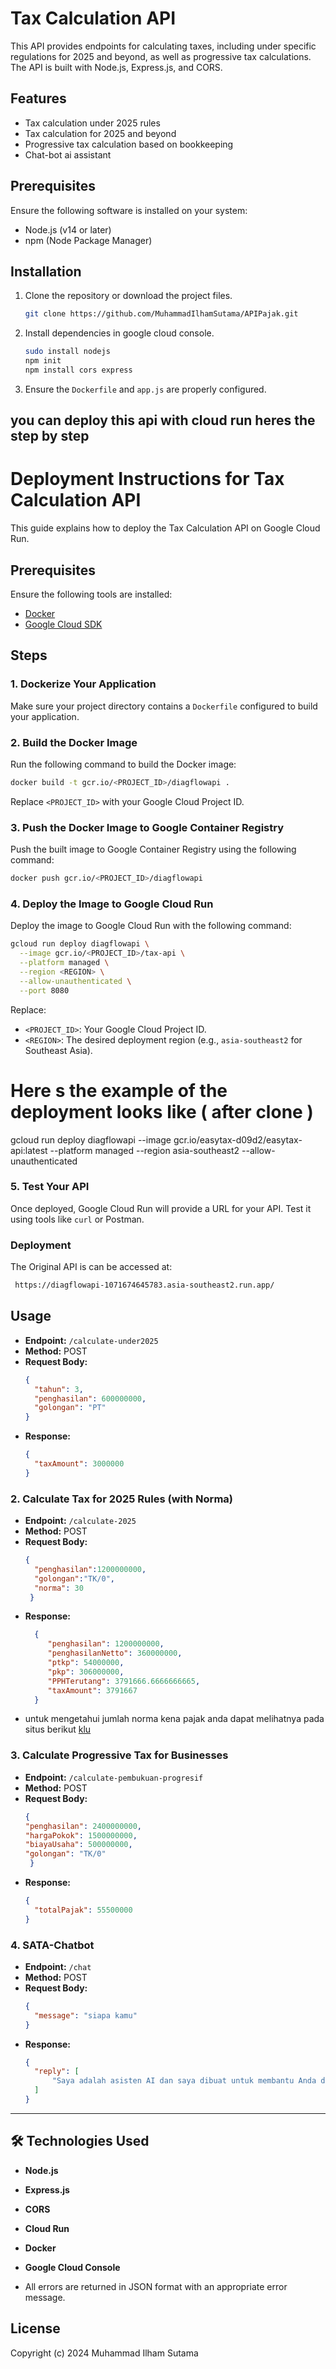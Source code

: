 
# Tax Calculation API

This API provides endpoints for calculating taxes, including under specific regulations for 2025 and beyond, as well as progressive tax calculations. The API is built with Node.js, Express.js, and CORS.

## Features

- Tax calculation under 2025 rules
- Tax calculation for 2025 and beyond
- Progressive tax calculation based on bookkeeping
- Chat-bot ai assistant 

## Prerequisites

Ensure the following software is installed on your system:

- Node.js (v14 or later)
- npm (Node Package Manager)

## Installation

1. Clone the repository or download the project files.

   ```bash
   git clone https://github.com/MuhammadIlhamSutama/APIPajak.git
   ```

2. Install dependencies in google cloud console.

   ```bash
   sudo install nodejs
   npm init
   npm install cors express 
   ```
3. Ensure the `Dockerfile` and `app.js` are properly configured.

## you can deploy this api with cloud run heres the step by step

  # Deployment Instructions for Tax Calculation API
  
  This guide explains how to deploy the Tax Calculation API on Google Cloud Run.
  
  ## Prerequisites
  
  Ensure the following tools are installed:
  - [Docker](https://www.docker.com/)
  - [Google Cloud SDK](https://cloud.google.com/sdk/docs/install)
  
  ## Steps
  
  ### 1. **Dockerize Your Application**
  Make sure your project directory contains a `Dockerfile` configured to build your application.
  
  ### 2. **Build the Docker Image**
  Run the following command to build the Docker image:
  
  ```bash
  docker build -t gcr.io/<PROJECT_ID>/diagflowapi .
  ```
  
  Replace `<PROJECT_ID>` with your Google Cloud Project ID.
  
  ### 3. **Push the Docker Image to Google Container Registry**
  Push the built image to Google Container Registry using the following command:
  
  ```bash
  docker push gcr.io/<PROJECT_ID>/diagflowapi
  ```
  
  ### 4. **Deploy the Image to Google Cloud Run**
  Deploy the image to Google Cloud Run with the following command:
  
  ```bash
  gcloud run deploy diagflowapi \
    --image gcr.io/<PROJECT_ID>/tax-api \
    --platform managed \
    --region <REGION> \
    --allow-unauthenticated \
    --port 8080
  ```
  
  Replace:
  - `<PROJECT_ID>`: Your Google Cloud Project ID.
  - `<REGION>`: The desired deployment region (e.g., `asia-southeast2` for Southeast Asia).

  # Here s the example of the deployment looks like ( after clone )

   gcloud run deploy diagflowapi   --image gcr.io/easytax-d09d2/easytax-api:latest   --platform managed   --region asia-southeast2   --allow-unauthenticated
  
  ### 5. **Test Your API**
  Once deployed, Google Cloud Run will provide a URL for your API. Test it using tools like `curl` or Postman.
  
  ### Deployment


The Original API is can be accessed at:
```bash
 https://diagflowapi-1071674645783.asia-southeast2.run.app/
```

## Usage
- **Endpoint:** `/calculate-under2025`
- **Method:** POST
- **Request Body:**
  ```json
  {
    "tahun": 3,
    "penghasilan": 600000000,
    "golongan": "PT"
  }
  ```
- **Response:**
  ```json
  {
    "taxAmount": 3000000
  }
  ```

### **2. Calculate Tax for 2025 Rules (with Norma)**
- **Endpoint:** `/calculate-2025`
- **Method:** POST
- **Request Body:**
  ```json
  {
    "penghasilan":1200000000,
    "golongan":"TK/0",
    "norma": 30
   }

  ```
- **Response:**
  ```json
    {
       "penghasilan": 1200000000,
       "penghasilanNetto": 360000000,
       "ptkp": 54000000,
       "pkp": 306000000,
       "PPHTerutang": 3791666.6666666665,
       "taxAmount": 3791667
    }
  ```
- untuk mengetahui jumlah norma kena pajak anda dapat melihatnya pada situs berikut [klu](https://datacenter.ortax.org/ortax/norma/norma)
  
### **3. Calculate Progressive Tax for Businesses**
- **Endpoint:** `/calculate-pembukuan-progresif`
- **Method:** POST
- **Request Body:**
  ```json
  {
  "penghasilan": 2400000000,
  "hargaPokok": 1500000000,
  "biayaUsaha": 500000000,
  "golongan": "TK/0"
   }
  ```
- **Response:**
  ```json
  {
    "totalPajak": 55500000
  }
  ```
### **4. SATA-Chatbot**
- **Endpoint:** `/chat`
- **Method:** POST
- **Request Body:**
  ```json
  {
    "message": "siapa kamu"
  }
  ```
- **Response:**
  ```json
  {
    "reply": [
        "Saya adalah asisten AI dan saya dibuat untuk membantu Anda di situs web SATA-Comp. Bagaimana saya dapat membantu Anda hari ini?"
    ]
  }  

---

## 🛠 **Technologies Used**
- **Node.js**
- **Express.js**
- **CORS**
- **Cloud Run**
- **Docker**
- **Google Cloud Console**


- All errors are returned in JSON format with an appropriate error message.

## License

Copyright (c) 2024 Muhammad Ilham Sutama
